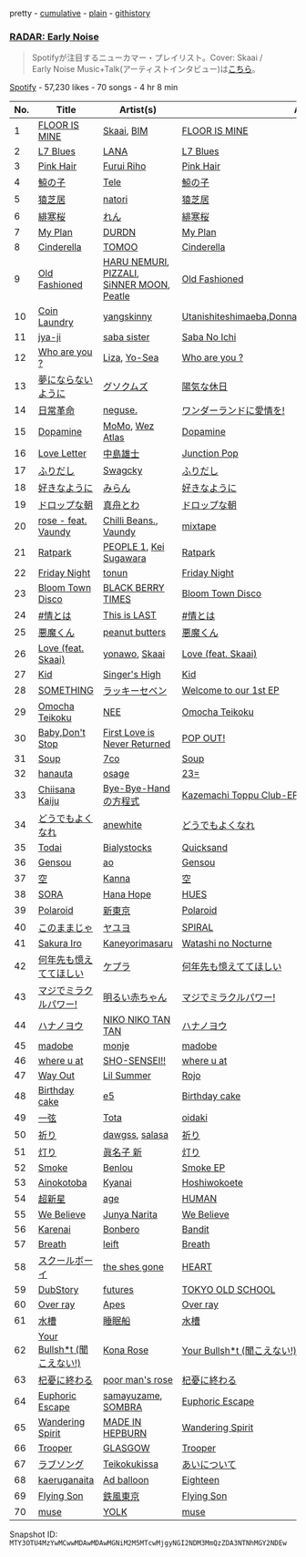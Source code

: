 pretty - [cumulative](/playlists/cumulative/37i9dQZF1DX4OR8pnFkwhR.md) - [plain](/playlists/plain/37i9dQZF1DX4OR8pnFkwhR) - [githistory](https://github.githistory.xyz/mackorone/spotify-playlist-archive/blob/main/playlists/plain/37i9dQZF1DX4OR8pnFkwhR)

### [RADAR: Early Noise ](https://open.spotify.com/playlist/37i9dQZF1DX4OR8pnFkwhR)

> Spotifyが注目するニューカマー・プレイリスト。Cover: Skaai / <br/>Early Noise Music+Talk\(アーティストインタビュー\)は<a href="spotify:show:5ILS4cRYK00Zs2ISBiAWCF">こちら</a>。

[Spotify](https://open.spotify.com/user/spotify) - 57,230 likes - 70 songs - 4 hr 8 min

| No. | Title | Artist(s) | Album | Length |
|---|---|---|---|---|
| 1 | [FLOOR IS MINE](https://open.spotify.com/track/1tbQ2lRPx8EvVhdaVbGSr3) | [Skaai](https://open.spotify.com/artist/4L05lOQs0iZSVhrnnqS66E), [BIM](https://open.spotify.com/artist/704gz1q9ieRxZfTkhPlZGG) | [FLOOR IS MINE](https://open.spotify.com/album/1rPPxH7QfAbPZytfQlt9A9) | 3:15 |
| 2 | [L7 Blues](https://open.spotify.com/track/3jlz3hv1rjQZSrrAtoRlXR) | [LANA](https://open.spotify.com/artist/4dEHIhldHT2U8CMQ6nNgDT) | [L7 Blues](https://open.spotify.com/album/4hACNva5MygOCnqS3xaTvg) | 2:21 |
| 3 | [Pink Hair](https://open.spotify.com/track/62ZXOrUNBpa5DAiP3tE19s) | [Furui Riho](https://open.spotify.com/artist/6OgsusVzVrkzCvbXpv6GWh) | [Pink Hair](https://open.spotify.com/album/2M6ubuh4ne6Vjvrx8MUs2t) | 2:57 |
| 4 | [鯨の子](https://open.spotify.com/track/1b1XlfWkqe6bAsi5go0Ppg) | [Tele](https://open.spotify.com/artist/2DesRdo7rppo0VC8cR3vsf) | [鯨の子](https://open.spotify.com/album/72OedMUACIRxK4gVHnPgKB) | 4:13 |
| 5 | [猿芝居](https://open.spotify.com/track/3LY9pxrkW6J3TTAL5ZwNuI) | [natori](https://open.spotify.com/artist/6WmXWHmfBMhupyIs8MSqtu) | [猿芝居](https://open.spotify.com/album/70T4FWkth5x4r4cAfUSxR7) | 2:55 |
| 6 | [緋寒桜](https://open.spotify.com/track/5sULK6Cv3JPYLNPhqvgtVh) | [れん](https://open.spotify.com/artist/2Hf3gzOBTpBaL0SqyPjX8m) | [緋寒桜](https://open.spotify.com/album/5eM2SDlq56qbYfuPTrgqsp) | 3:13 |
| 7 | [My Plan](https://open.spotify.com/track/2MKuMuQZbLOW16zXQksZse) | [DURDN](https://open.spotify.com/artist/5u1MCRvQ3cA2Y9BpLSZIeg) | [My Plan](https://open.spotify.com/album/5tnh0GwxdYRH5aVxVBm52e) | 3:43 |
| 8 | [Cinderella](https://open.spotify.com/track/3X5C1Q3V5dIsIKq2Duj0PK) | [TOMOO](https://open.spotify.com/artist/6rm1uaZjykvKCobTzRPs35) | [Cinderella](https://open.spotify.com/album/5OSFxPHnLpbNav9WmFU9VK) | 4:35 |
| 9 | [Old Fashioned](https://open.spotify.com/track/6ZWKRmmYetfk6LsEVbSIk6) | [HARU NEMURI](https://open.spotify.com/artist/3cn7Ujrlj3rdyuqmOYhBJT), [PIZZALI](https://open.spotify.com/artist/5AIqzRLM5XgtjdCjnbvJx7), [SiNNER MOON](https://open.spotify.com/artist/7uNmdZ8FJkmZjsHEQWM5Xw), [Peatle](https://open.spotify.com/artist/0iIymgyAW3hH5oY7kRMVsp) | [Old Fashioned](https://open.spotify.com/album/3Rv9kwdTjYAdyUsVLz2gZh) | 3:19 |
| 10 | [Coin Laundry](https://open.spotify.com/track/1qvK4SiFWA2wKKyPF6RR32) | [yangskinny](https://open.spotify.com/artist/3VVMRDGpbQR2SK9nHX3DW5) | [Utanishiteshimaeba,Donnakotodemoyurusarerutoomotteita](https://open.spotify.com/album/7dj8tTCDJt5KRM9rqCsPbb) | 3:42 |
| 11 | [jya\-ji](https://open.spotify.com/track/11cyQJ1nsaOPoIfQRqUZep) | [saba sister](https://open.spotify.com/artist/2E9ODwADhw1qvfO9BXAkGX) | [Saba No Ichi](https://open.spotify.com/album/4h0gEOGeWn8Dc22RJ0McFN) | 2:35 |
| 12 | [Who are you ?](https://open.spotify.com/track/5BbgSQt406V1N0G3S7sYWs) | [Liza](https://open.spotify.com/artist/2lt6QQR32fKGBooeTvd2wd), [Yo\-Sea](https://open.spotify.com/artist/0ayU6CR43tInomJqB9JfRw) | [Who are you ?](https://open.spotify.com/album/1itmOBTEkREB9z5WCRRfJX) | 2:56 |
| 13 | [夢にならないように](https://open.spotify.com/track/3akniqbPdq5nhh19QtxAq2) | [グソクムズ](https://open.spotify.com/artist/2pApTGoH8Np1rgRBPu4WJk) | [陽気な休日](https://open.spotify.com/album/6j9nxtP0BmchrWc9JkBT2G) | 4:28 |
| 14 | [日常革命](https://open.spotify.com/track/1Ej4gvxiMMXtD8uDnADCTT) | [neguse.](https://open.spotify.com/artist/7jiFTNRWSw8zYgUj9wNJld) | [ワンダーランドに愛情を!](https://open.spotify.com/album/52s8JzniZA0dZA1D6sQOih) | 4:33 |
| 15 | [Dopamine](https://open.spotify.com/track/6IR2NAuk2mkpGS1MeOkKJw) | [MoMo](https://open.spotify.com/artist/5gwaQTfKLp93WjE9qllzRW), [Wez Atlas](https://open.spotify.com/artist/6fDdl8sluLiRg4fbrqMoeQ) | [Dopamine](https://open.spotify.com/album/7sNLkCLjRzBFvRMa8qj1eD) | 2:24 |
| 16 | [Love Letter](https://open.spotify.com/track/0p771me5mgbzHgZekj3iXD) | [中島雄士](https://open.spotify.com/artist/2FRIJWTtnozd9tZ0jH8CmN) | [Junction Pop](https://open.spotify.com/album/6Fm1I5GiQwoxjYTXPZS4f9) | 3:44 |
| 17 | [ふりだし](https://open.spotify.com/track/56wpNTB0ormf1aja4r2OFX) | [Swagcky](https://open.spotify.com/artist/7b7V60vgvYGdfrPmCYHfrj) | [ふりだし](https://open.spotify.com/album/5kRfjdpnQwvgn25RrUofl6) | 3:35 |
| 18 | [好きなように](https://open.spotify.com/track/3tLyaiz0o1oKcibp8NaZK3) | [みらん](https://open.spotify.com/artist/2yfpy1pbfniKZ3I4rMjKnX) | [好きなように](https://open.spotify.com/album/6vvPUBVIrAEPXB9nkrhmsX) | 3:15 |
| 19 | [ドロップな朝](https://open.spotify.com/track/6CIOLsCQjbCLs47TSnrTFT) | [真舟とわ](https://open.spotify.com/artist/0NbUuPAkS2Dv0SK7857Cl4) | [ドロップな朝](https://open.spotify.com/album/3LVnhqOSV1xdCo5RezLkAf) | 4:27 |
| 20 | [rose \- feat\. Vaundy](https://open.spotify.com/track/72DWkd9AazMHYDafzpq4XF) | [Chilli Beans.](https://open.spotify.com/artist/48apiuEaHdddhdRvfFjPB7), [Vaundy](https://open.spotify.com/artist/2IUl3m1H1EQ7QfNbNWvgru) | [mixtape](https://open.spotify.com/album/3kbR4fhps595HxImAmVHvY) | 3:07 |
| 21 | [Ratpark](https://open.spotify.com/track/451krgfVbiNmFxAIXTGQjL) | [PEOPLE 1](https://open.spotify.com/artist/2llRPLPOCvnAiUozItvPsU), [Kei Sugawara](https://open.spotify.com/artist/7xlTOxmnztZVNgoPlMV6YS) | [Ratpark](https://open.spotify.com/album/3B88ap6PgLfLt41faNFPsN) | 3:32 |
| 22 | [Friday Night](https://open.spotify.com/track/59O01qCMVHWOsyJRHpKPNL) | [tonun](https://open.spotify.com/artist/4eF1tYcUa9voNDX7xVTrZG) | [Friday Night](https://open.spotify.com/album/6dNszo04S4P26VRdTUGP0K) | 3:31 |
| 23 | [Bloom Town Disco](https://open.spotify.com/track/4KAFgQqkNSPdDAyeMLvUE7) | [BLACK BERRY TIMES](https://open.spotify.com/artist/4J8XXHJfFASivijCfQwIj7) | [Bloom Town Disco](https://open.spotify.com/album/4U25KH02PxTYHtRSsIVp2G) | 3:34 |
| 24 | [\#情とは](https://open.spotify.com/track/4Lf4diEdzh2jwa9TnXxxjE) | [This is LAST](https://open.spotify.com/artist/4wW9Mak1gx2PnswYDpHmA1) | [\#情とは](https://open.spotify.com/album/6cC8UvmqdRY7BuTwsksak6) | 4:50 |
| 25 | [悪魔くん](https://open.spotify.com/track/1dfN1UyFFMMnUf1nb0glwG) | [peanut butters](https://open.spotify.com/artist/54hEgY8Ut3i0OriX1fELbP) | [悪魔くん](https://open.spotify.com/album/5kSNrVSQsOCifIzOQkNzuB) | 2:42 |
| 26 | [Love \(feat\. Skaai\)](https://open.spotify.com/track/33WmukupZpPsnobClDyZzs) | [yonawo](https://open.spotify.com/artist/61VsO6rn8khCQDSRp8tTeZ), [Skaai](https://open.spotify.com/artist/4L05lOQs0iZSVhrnnqS66E) | [Love \(feat\. Skaai\)](https://open.spotify.com/album/3CTierTEtJQyHX3s6XlEUd) | 4:18 |
| 27 | [Kid](https://open.spotify.com/track/7zKieV1uXBhucwmYM4sCzW) | [Singer's High](https://open.spotify.com/artist/4xI10jfncyX27yytrVJ2Ar) | [Kid](https://open.spotify.com/album/2yoIDnfb9b819VS5hsh9MZ) | 3:30 |
| 28 | [SOMETHING](https://open.spotify.com/track/0YUWGLoMy9Uc2W0HiBHtmp) | [ラッキーセベン](https://open.spotify.com/artist/6i96AnwBuNfWOyMz7OHYWx) | [Welcome to our 1st EP](https://open.spotify.com/album/65z861iUxO3B5gmr57bco5) | 3:18 |
| 29 | [Omocha Teikoku](https://open.spotify.com/track/3WpKIipnEpE5hSDbjqTnne) | [NEE](https://open.spotify.com/artist/1gh7KnvnbRnc1gXEPuV8KH) | [Omocha Teikoku](https://open.spotify.com/album/43wX4DrD0IYYtMhlfiYevx) | 3:02 |
| 30 | [Baby,Don't Stop](https://open.spotify.com/track/3xK3nC2M3FqxLBJ4MnXITr) | [First Love is Never Returned](https://open.spotify.com/artist/5TSbFJ8iUw0NTXGU9cmasG) | [POP OUT!](https://open.spotify.com/album/1VfpN0zgdLujwepllGpJVo) | 3:09 |
| 31 | [Soup](https://open.spotify.com/track/6UHbnHQHQcFlhtEVwOVVQT) | [7co](https://open.spotify.com/artist/6NufSYYINeynKg28cGEB2p) | [Soup](https://open.spotify.com/album/0wp5HjYpk5v6SLU8QUmDjX) | 3:30 |
| 32 | [hanauta](https://open.spotify.com/track/4jup6UZ6V2MJ94Ji0AB7hk) | [osage](https://open.spotify.com/artist/4PC4yqIacQxiKL43y2Ml5x) | [23=](https://open.spotify.com/album/4ZD1VhC0IGaLac9meKgNii) | 2:54 |
| 33 | [Chiisana Kaiju](https://open.spotify.com/track/4bnNLpqdv1N5SjtWzmLhL7) | [Bye\-Bye\-Handの方程式](https://open.spotify.com/artist/6IIf2Pbh4lI8Jz7MvknzIf) | [Kazemachi Toppu Club\-EP](https://open.spotify.com/album/7yr0HcSzr5QYJ57Z9FuUJU) | 3:03 |
| 34 | [どうでもよくなれ](https://open.spotify.com/track/1HloaDHtP0xBQOsG7iUdX0) | [anewhite](https://open.spotify.com/artist/1t3Ztvll4l7XhrpkePZKfM) | [どうでもよくなれ](https://open.spotify.com/album/2KRvTKJjSSuSIxyfqzvtj7) | 3:27 |
| 35 | [Todai](https://open.spotify.com/track/1Zcmka6ZS0KHmFSvEJdQSZ) | [Bialystocks](https://open.spotify.com/artist/3y24PAHjsJ3rWvMWERM7Oe) | [Quicksand](https://open.spotify.com/album/2Lb2A5WI9ti7WlJG8f1Gte) | 2:54 |
| 36 | [Gensou](https://open.spotify.com/track/1CXHyiojJVoZFDBtrhqWvz) | [ao](https://open.spotify.com/artist/5NUhVvh0ERaLUcVqbUfDhK) | [Gensou](https://open.spotify.com/album/6cn5LTnUmif9ro3cgI3Va6) | 3:03 |
| 37 | [空](https://open.spotify.com/track/1lwv5k50GkovuXJLFzm6lG) | [Kanna](https://open.spotify.com/artist/47U5PirBYuleMsuD307qej) | [空](https://open.spotify.com/album/45BX1MKbn08yZfKpApLo0v) | 3:09 |
| 38 | [SORA](https://open.spotify.com/track/3dGWJ8UlemnEV4WycKW3hd) | [Hana Hope](https://open.spotify.com/artist/0HRps5F3fAsPL6QmFCdK7a) | [HUES](https://open.spotify.com/album/019fqb5ajmLWkD57gViVvo) | 2:52 |
| 39 | [Polaroid](https://open.spotify.com/track/7e1jexFzFNed1Ovw45S798) | [新東京](https://open.spotify.com/artist/4z1tFGABx36ganyB3MZEK0) | [Polaroid](https://open.spotify.com/album/0VxTDHLoZJmKFCKsxUjBYf) | 3:14 |
| 40 | [このままじゃ](https://open.spotify.com/track/2HIp2q3CAjJTxSsVfEKlni) | [ヤユヨ](https://open.spotify.com/artist/0JUlkKazTRFzIGvtMe1d1c) | [SPIRAL](https://open.spotify.com/album/3YS2w784zqJBCAVGbsubJW) | 4:33 |
| 41 | [Sakura Iro](https://open.spotify.com/track/3gJXVq7BuBcZIdiTbPWwU2) | [Kaneyorimasaru](https://open.spotify.com/artist/5h5smZjPHUEDyYNuafjehf) | [Watashi no Nocturne](https://open.spotify.com/album/7joB2NhzGfyUPa5M71epsi) | 3:52 |
| 42 | [何年先も憶えててほしい](https://open.spotify.com/track/79OJr7RyMwOCupcDtZSX9Y) | [ケプラ](https://open.spotify.com/artist/1vJQ33eLhZQw9PHiHoA8ZJ) | [何年先も憶えててほしい](https://open.spotify.com/album/6si9mH4mbMYsLa8RBRLHCJ) | 4:02 |
| 43 | [マジでミラクルパワー!](https://open.spotify.com/track/1YOQbt8vUObRmTpz0LjTQV) | [明るい赤ちゃん](https://open.spotify.com/artist/4XU1iGcrARM9uqtvGoGuER) | [マジでミラクルパワー!](https://open.spotify.com/album/6RWJVoG6NYfObvpPxvijx6) | 3:22 |
| 44 | [ハナノヨウ](https://open.spotify.com/track/5WwC895TwQsdgxiH9qkuq5) | [NIKO NIKO TAN TAN](https://open.spotify.com/artist/1A6I0Pth32o41Soay7HhZb) | [ハナノヨウ](https://open.spotify.com/album/1NORsBbP4WjmIBG2P8OsCt) | 3:52 |
| 45 | [madobe](https://open.spotify.com/track/0Wv7cs0HUehMsORxNqxsOM) | [monje](https://open.spotify.com/artist/5UqQ3L8MFnpqFHW2oUy56Y) | [madobe](https://open.spotify.com/album/2S6EUHavhFEhjD2bhUAmQ0) | 4:05 |
| 46 | [where u at](https://open.spotify.com/track/03wAnOcM3XF4o3dzcvovyx) | [SHO\-SENSEI!!](https://open.spotify.com/artist/6JGm1QXoCHtzV2oKcAu2Xc) | [where u at](https://open.spotify.com/album/5ux6e6jvKDATPiaLHBr3NI) | 2:15 |
| 47 | [Way Out](https://open.spotify.com/track/3skjdXkwKRGOnIZg95PRSn) | [Lil Summer](https://open.spotify.com/artist/2ZcEafNbbvNXalNGKnHRCX) | [Rojo](https://open.spotify.com/album/73H63suVDZJOerme5g7CcK) | 3:00 |
| 48 | [Birthday cake](https://open.spotify.com/track/6PtoEYfD0CoX25YXFfOpVV) | [e5](https://open.spotify.com/artist/5UOj6C1InE5WTmBXNuemt4) | [Birthday cake](https://open.spotify.com/album/2Ic4CpxVql5ZW00ZRHWbcg) | 1:52 |
| 49 | [一弦](https://open.spotify.com/track/05uQEjzJxKTpGXbB0el7lX) | [Tota](https://open.spotify.com/artist/5WIXXPkyVYncLscyUbDrpi) | [oidaki](https://open.spotify.com/album/5ruTjVEuHfYAsVcV53GIU9) | 3:34 |
| 50 | [祈り](https://open.spotify.com/track/7HPycbZx8VSAwN1tOdy4Ty) | [dawgss](https://open.spotify.com/artist/4lERMAZbN3ikLhkJga3NHR), [salasa](https://open.spotify.com/artist/5WcurhZ9M2BpSQWhUC4oPc) | [祈り](https://open.spotify.com/album/7HytM9B1Hbl3MDAMKdE5c6) | 3:37 |
| 51 | [灯り](https://open.spotify.com/track/6KFq8QrhFWxquhE4Kz0SjS) | [眞名子 新](https://open.spotify.com/artist/5LwF68vjoBv2DWlUZNGa0G) | [灯り](https://open.spotify.com/album/5FOzwzqAslUU7oX5HitDW7) | 4:46 |
| 52 | [Smoke](https://open.spotify.com/track/4TaQ2FrgZ8cjjqHyXtdnrn) | [Benlou](https://open.spotify.com/artist/4sECzRxkhQ0LmFaufbgbKj) | [Smoke EP](https://open.spotify.com/album/11G0nq5QtWDxjsd8L7u8m3) | 3:34 |
| 53 | [Ainokotoba](https://open.spotify.com/track/5Uup610DZkCjPXsEoyDyRN) | [Kyanai](https://open.spotify.com/artist/42ogLtXLVjZryRz9j1zvOm) | [Hoshiwokoete](https://open.spotify.com/album/1njyK2fybU7atqcwGkOo20) | 4:23 |
| 54 | [超新星](https://open.spotify.com/track/1LMBCAzPddcDx3rwb3LaSp) | [age](https://open.spotify.com/artist/4LUAh1USHuVZQZsEuovdLg) | [HUMAN](https://open.spotify.com/album/2ff6i92pRXmlG5QpKDOeuU) | 3:36 |
| 55 | [We Believe](https://open.spotify.com/track/76C15TFRqossFXSRyQrxXJ) | [Junya Narita](https://open.spotify.com/artist/2wh4NOBvfcF2S8z9jr6XBF) | [We Believe](https://open.spotify.com/album/6qGSbUJeV64cm1wy164bgd) | 3:15 |
| 56 | [Karenai](https://open.spotify.com/track/2WnLirfXdCS0tcSNoHUZKp) | [Bonbero](https://open.spotify.com/artist/4XOzeKvdkxm12dE22GJrpM) | [Bandit](https://open.spotify.com/album/4kgeOVKTBb6Ng0Cz4ehinv) | 2:21 |
| 57 | [Breath](https://open.spotify.com/track/6yZ8jfLRNv4LT9eH4tkDqo) | [leift](https://open.spotify.com/artist/57gMLz4GGinuQk4YnwwNv3) | [Breath](https://open.spotify.com/album/3vhP0VsvbiEWQIicYU6S8Z) | 2:44 |
| 58 | [スクールボーイ](https://open.spotify.com/track/1Eb9z5jcDZnRfNiMraPHfk) | [the shes gone](https://open.spotify.com/artist/689D5sYXTKmpBXqAkAu0H7) | [HEART](https://open.spotify.com/album/0u1S82PGHIoNsvHTLuy0Nz) | 4:00 |
| 59 | [DubStory](https://open.spotify.com/track/7rnbYYEaz20FaXfpzUHkqq) | [futures](https://open.spotify.com/artist/2wtFS2xpKzmzVCD1k9vhI6) | [TOKYO OLD SCHOOL](https://open.spotify.com/album/6MnBxETQ3RwIKPvqpU5ssb) | 4:30 |
| 60 | [Over ray](https://open.spotify.com/track/5ANdXaACXF2DabMGSxrEeh) | [Apes](https://open.spotify.com/artist/0kbl25Zya0X7bHFgPLcXQ4) | [Over ray](https://open.spotify.com/album/6Q2iWWJqbeFpBsJDoH2fEz) | 4:07 |
| 61 | [水槽](https://open.spotify.com/track/7mJTT8IDHtx4HviSrlbYT6) | [睡眠船](https://open.spotify.com/artist/4OHZtD9DHyBp9nqSizvBff) | [水槽](https://open.spotify.com/album/59L3BXfmsvz9zk66xcAIzy) | 3:44 |
| 62 | [Your Bullsh\*t \(聞こえない!\)](https://open.spotify.com/track/0puaqb1rCwuMi97rRTZiQW) | [Kona Rose](https://open.spotify.com/artist/0mGt3la29cRNic4G2pQ0HN) | [Your Bullsh\*t \(聞こえない!\)](https://open.spotify.com/album/2L5xHhXjyaj4mW1KSN1ZN1) | 2:50 |
| 63 | [杞憂に終わる](https://open.spotify.com/track/2axjzLzEPS1josrCv6Fvaz) | [poor man's rose](https://open.spotify.com/artist/63OLmcaJaxBiEEq9JRl7E1) | [杞憂に終わる](https://open.spotify.com/album/3hzwmQWL89F5zgzzG2hnPB) | 3:24 |
| 64 | [Euphoric Escape](https://open.spotify.com/track/3J50EjeL59ZYfJAYmWdLdW) | [samayuzame](https://open.spotify.com/artist/35rpDiXIsvLFJx0KaGvxK2), [SOMBRA](https://open.spotify.com/artist/4FsJdqeI2pBKVDyhGm19Dw) | [Euphoric Escape](https://open.spotify.com/album/6gMqQPVrchyoXtf1aKVnCw) | 3:23 |
| 65 | [Wandering Spirit](https://open.spotify.com/track/6E30fAWCLP4LFusJMZKgq0) | [MADE IN HEPBURN](https://open.spotify.com/artist/5Kb7tK7462ltHK5KtX2tAq) | [Wandering Spirit](https://open.spotify.com/album/7M8RbyJXruRleU2wScVMkI) | 3:38 |
| 66 | [Trooper](https://open.spotify.com/track/5DCVWDjWmvO5ZNuXMhPkwA) | [GLASGOW](https://open.spotify.com/artist/3FUuWzheFLPGP7tm5lpjxM) | [Trooper](https://open.spotify.com/album/5ClVP2CfjPYSX5fztMhjei) | 3:18 |
| 67 | [ラブソング](https://open.spotify.com/track/1OOpz8FwsB7h1YrFEHfwha) | [Teikokukissa](https://open.spotify.com/artist/3Ea1v0dzfa8Q8hVc4qWqFQ) | [あいについて](https://open.spotify.com/album/4yhCBM3SysopK5WedJDCgw) | 3:02 |
| 68 | [kaeruganaita](https://open.spotify.com/track/5bnapoAO0zeRr3PImFCywz) | [Ad balloon](https://open.spotify.com/artist/7bAPJzoHMgsEvbPRY0g35G) | [Eighteen](https://open.spotify.com/album/3ECzUzQZ8mjos4TW7ELL1T) | 7:37 |
| 69 | [Flying Son](https://open.spotify.com/track/72BAt7jfsMZrSu99Jns0Ax) | [鉄風東京](https://open.spotify.com/artist/2dcQMsKiEfgJ9t7GolC4rn) | [Flying Son](https://open.spotify.com/album/0pCgjJk5SFy6HiptKInlil) | 4:22 |
| 70 | [muse](https://open.spotify.com/track/6XWpWjw67Zi5edXcbUnqQV) | [YOLK](https://open.spotify.com/artist/2xYLcZf0kXruMDlEeiGaIn) | [muse](https://open.spotify.com/album/2TyNsyTZjsX4Zv0VurnFvk) | 4:00 |

Snapshot ID: `MTY3OTU4MzYwMCwwMDAwMDAwMGNiM2M5MTcwMjgyNGI2NDM3MmQzZDA3NTNhMGY2NDEw`
